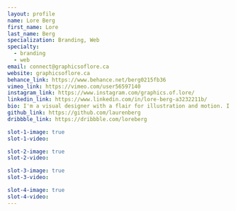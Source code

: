 ```yaml
---
layout: profile
name: Lore Berg
first_name: Lore
last_name: Berg
specialization: Branding, Web
specialty:
  - branding
  - web
email: connect@graphicsoflore.ca
website: graphicsoflore.ca
behance_link: https://www.behance.net/berg0215fb36
vimeo_link: https://vimeo.com/user56597140
instagram_link: https://www.instagram.com/graphics.of.lore/
linkedin_link: https://www.linkedin.com/in/lore-berg-a3232211b/
bio: I'm a visual designer with a flair for illustration and motion. I'm an environmentalist who loves getting lost, and dislikes wearing shoes.
github_link: https://github.com/laurenberg
dribbble_link: https://dribbble.com/loreberg

slot-1-image: true
slot-1-video:

slot-2-image: true
slot-2-video:

slot-3-image: true
slot-3-video:

slot-4-image: true
slot-4-video:
---
```

